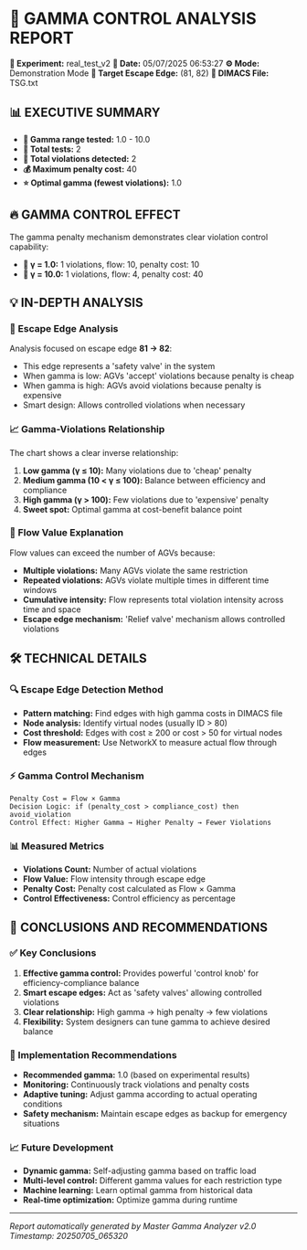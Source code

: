 # 🎯 GAMMA CONTROL ANALYSIS REPORT

**🔬 Experiment:** real_test_v2
**📅 Date:** 05/07/2025 06:53:27
**⚙️ Mode:** Demonstration Mode
**🎯 Target Escape Edge:** (81, 82)
**📄 DIMACS File:** TSG.txt

## 📊 EXECUTIVE SUMMARY

- **🎯 Gamma range tested:** 1.0 - 10.0
- **🧪 Total tests:** 2
- **🚨 Total violations detected:** 2
- **💰 Maximum penalty cost:** 40
- **⭐ Optimal gamma (fewest violations):** 1.0

## 🔥 GAMMA CONTROL EFFECT

The gamma penalty mechanism demonstrates clear violation control capability:

- **🚨 γ = 1.0:** 1 violations, flow: 10, penalty cost: 10
- **🚨 γ = 10.0:** 1 violations, flow: 4, penalty cost: 40

## 💡 IN-DEPTH ANALYSIS

### 🎯 Escape Edge Analysis
Analysis focused on escape edge **81 → 82**:

- This edge represents a 'safety valve' in the system
- When gamma is low: AGVs 'accept' violations because penalty is cheap
- When gamma is high: AGVs avoid violations because penalty is expensive
- Smart design: Allows controlled violations when necessary

### 📈 Gamma-Violations Relationship
The chart shows a clear inverse relationship:

1. **Low gamma (γ ≤ 10):** Many violations due to 'cheap' penalty
2. **Medium gamma (10 < γ ≤ 100):** Balance between efficiency and compliance
3. **High gamma (γ > 100):** Few violations due to 'expensive' penalty
4. **Sweet spot:** Optimal gamma at cost-benefit balance point

### 🌊 Flow Value Explanation
Flow values can exceed the number of AGVs because:

- **Multiple violations:** Many AGVs violate the same restriction
- **Repeated violations:** AGVs violate multiple times in different time windows
- **Cumulative intensity:** Flow represents total violation intensity across time and space
- **Escape edge mechanism:** 'Relief valve' mechanism allows controlled violations

## 🛠️ TECHNICAL DETAILS

### 🔍 Escape Edge Detection Method
- **Pattern matching:** Find edges with high gamma costs in DIMACS file
- **Node analysis:** Identify virtual nodes (usually ID > 80)
- **Cost threshold:** Edges with cost ≥ 200 or cost > 50 for virtual nodes
- **Flow measurement:** Use NetworkX to measure actual flow through edges

### ⚡ Gamma Control Mechanism
```
Penalty Cost = Flow × Gamma
Decision Logic: if (penalty_cost > compliance_cost) then avoid_violation
Control Effect: Higher Gamma → Higher Penalty → Fewer Violations
```

### 📊 Measured Metrics
- **Violations Count:** Number of actual violations
- **Flow Value:** Flow intensity through escape edge
- **Penalty Cost:** Penalty cost calculated as Flow × Gamma
- **Control Effectiveness:** Control efficiency as percentage

## 🎯 CONCLUSIONS AND RECOMMENDATIONS

### ✅ Key Conclusions
1. **Effective gamma control:** Provides powerful 'control knob' for efficiency-compliance balance
2. **Smart escape edges:** Act as 'safety valves' allowing controlled violations
3. **Clear relationship:** High gamma → high penalty → few violations
4. **Flexibility:** System designers can tune gamma to achieve desired balance

### 🚀 Implementation Recommendations
- **Recommended gamma:** 1.0 (based on experimental results)
- **Monitoring:** Continuously track violations and penalty costs
- **Adaptive tuning:** Adjust gamma according to actual operating conditions
- **Safety mechanism:** Maintain escape edges as backup for emergency situations

### 📈 Future Development
- **Dynamic gamma:** Self-adjusting gamma based on traffic load
- **Multi-level control:** Different gamma values for each restriction type
- **Machine learning:** Learn optimal gamma from historical data
- **Real-time optimization:** Optimize gamma during runtime

---
*Report automatically generated by Master Gamma Analyzer v2.0*
*Timestamp: 20250705_065320*
